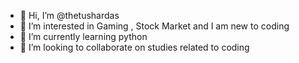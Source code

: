 - 👋 Hi, I’m @thetushardas
- 👀 I’m interested in Gaming , Stock Market and I am new to coding 
- 🌱 I’m currently learning python
- 💞️ I’m looking to collaborate on studies related to coding

<!---
thetushardas/thetushardas is a ✨ special ✨ repository because its `README.md` (this file) appears on your GitHub profile.
You can click the Preview link to take a look at your changes.
--->
